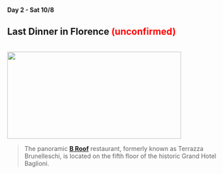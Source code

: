 #### Day 2 - Sat 10/8
## **Last Dinner in Florence** <span style="color:red"> **(unconfirmed)** </span>

<br>

<img src="/florence-b-roof.jpg" height="200" width="400" style="margin:auto"/>

<br>

>The panoramic [**B Roof**](https://www.b-roof.it/en) restaurant, formerly known as Terrazza Brunelleschi, is located on the fifth floor of the historic Grand Hotel Baglioni.

